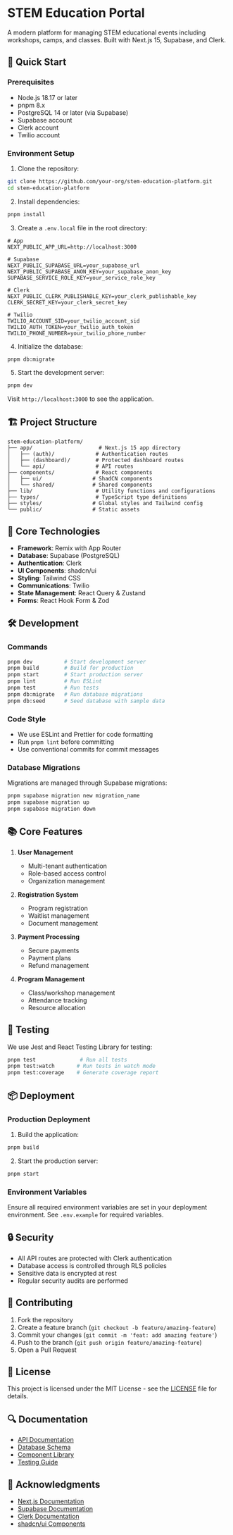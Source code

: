 # STEM Education Portal

A modern platform for managing STEM educational events including workshops, camps, and classes. Built with Next.js 15, Supabase, and Clerk.

## 🚀 Quick Start

### Prerequisites

- Node.js 18.17 or later
- pnpm 8.x
- PostgreSQL 14 or later (via Supabase)
- Supabase account
- Clerk account
- Twilio account

### Environment Setup

1. Clone the repository:
```bash
git clone https://github.com/your-org/stem-education-platform.git
cd stem-education-platform
```

2. Install dependencies:
```bash
pnpm install
```

3. Create a `.env.local` file in the root directory:
```env
# App
NEXT_PUBLIC_APP_URL=http://localhost:3000

# Supabase
NEXT_PUBLIC_SUPABASE_URL=your_supabase_url
NEXT_PUBLIC_SUPABASE_ANON_KEY=your_supabase_anon_key
SUPABASE_SERVICE_ROLE_KEY=your_service_role_key

# Clerk
NEXT_PUBLIC_CLERK_PUBLISHABLE_KEY=your_clerk_publishable_key
CLERK_SECRET_KEY=your_clerk_secret_key

# Twilio
TWILIO_ACCOUNT_SID=your_twilio_account_sid
TWILIO_AUTH_TOKEN=your_twilio_auth_token
TWILIO_PHONE_NUMBER=your_twilio_phone_number
```

4. Initialize the database:
```bash
pnpm db:migrate
```

5. Start the development server:
```bash
pnpm dev
```

Visit `http://localhost:3000` to see the application.

## 🏗 Project Structure

```
stem-education-platform/
├── app/                     # Next.js 15 app directory
│   ├── (auth)/             # Authentication routes
│   ├── (dashboard)/        # Protected dashboard routes
│   └── api/                # API routes
├── components/             # React components
│   ├── ui/                # ShadCN components
│   └── shared/            # Shared components
├── lib/                    # Utility functions and configurations
├── types/                  # TypeScript type definitions
├── styles/                # Global styles and Tailwind config
└── public/                # Static assets
```

## 🔧 Core Technologies

- **Framework**: Remix with App Router
- **Database**: Supabase (PostgreSQL)
- **Authentication**: Clerk
- **UI Components**: shadcn/ui
- **Styling**: Tailwind CSS
- **Communications**: Twilio
- **State Management**: React Query & Zustand
- **Forms**: React Hook Form & Zod

## 🛠 Development

### Commands

```bash
pnpm dev          # Start development server
pnpm build        # Build for production
pnpm start        # Start production server
pnpm lint         # Run ESLint
pnpm test         # Run tests
pnpm db:migrate   # Run database migrations
pnpm db:seed      # Seed database with sample data
```

### Code Style

- We use ESLint and Prettier for code formatting
- Run `pnpm lint` before committing
- Use conventional commits for commit messages

### Database Migrations

Migrations are managed through Supabase migrations:

```bash
pnpm supabase migration new migration_name
pnpm supabase migration up
pnpm supabase migration down
```

## 📚 Core Features

1. **User Management**
   - Multi-tenant authentication
   - Role-based access control
   - Organization management

2. **Registration System**
   - Program registration
   - Waitlist management
   - Document management

3. **Payment Processing**
   - Secure payments
   - Payment plans
   - Refund management

4. **Program Management**
   - Class/workshop management
   - Attendance tracking
   - Resource allocation

## 🧪 Testing

We use Jest and React Testing Library for testing:

```bash
pnpm test              # Run all tests
pnpm test:watch       # Run tests in watch mode
pnpm test:coverage    # Generate coverage report
```

## 📦 Deployment

### Production Deployment

1. Build the application:
```bash
pnpm build
```

2. Start the production server:
```bash
pnpm start
```

### Environment Variables

Ensure all required environment variables are set in your deployment environment. See `.env.example` for required variables.

## 🔒 Security

- All API routes are protected with Clerk authentication
- Database access is controlled through RLS policies
- Sensitive data is encrypted at rest
- Regular security audits are performed

## 🤝 Contributing

1. Fork the repository
2. Create a feature branch (`git checkout -b feature/amazing-feature`)
3. Commit your changes (`git commit -m 'feat: add amazing feature'`)
4. Push to the branch (`git push origin feature/amazing-feature`)
5. Open a Pull Request

## 📄 License

This project is licensed under the MIT License - see the [LICENSE](LICENSE) file for details.

## 🔍 Documentation

- [API Documentation](docs/api.md)
- [Database Schema](docs/database.md)
- [Component Library](docs/components.md)
- [Testing Guide](docs/testing.md)

## 🙏 Acknowledgments

- [Next.js Documentation](https://nextjs.org/docs)
- [Supabase Documentation](https://supabase.com/docs)
- [Clerk Documentation](https://clerk.com/docs)
- [shadcn/ui Components](https://ui.shadcn.com)
